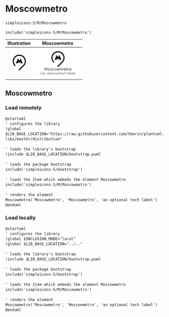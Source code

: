 # Moscowmetro


```text
simpleicons-5/M/Moscowmetro
```

```text
include('simpleicons-5/M/Moscowmetro')
```



| Illustration | Moscowmetro |
| :---: | :---: |
| ![illustration for Illustration](../../simpleicons-5/M/Moscowmetro.png) | ![illustration for Moscowmetro](../../simpleicons-5/M/Moscowmetro.Local.png) |




## Moscowmetro

### Load remotely
```plantuml
@startuml
' configures the library
!global $LIB_BASE_LOCATION="https://raw.githubusercontent.com/tmorin/plantuml-libs/master/distribution"

' loads the library's bootstrap
!include $LIB_BASE_LOCATION/bootstrap.puml

' loads the package bootstrap
include('simpleicons-5/bootstrap')

' loads the Item which embeds the element Moscowmetro
include('simpleicons-5/M/Moscowmetro')

' renders the element
Moscowmetro('Moscowmetro', 'Moscowmetro', 'an optional tech label')
@enduml
```

### Load locally
```plantuml
@startuml
' configures the library
!global $INCLUSION_MODE="local"
!global $LIB_BASE_LOCATION="../.."

' loads the library's bootstrap
!include $LIB_BASE_LOCATION/bootstrap.puml

' loads the package bootstrap
include('simpleicons-5/bootstrap')

' loads the Item which embeds the element Moscowmetro
include('simpleicons-5/M/Moscowmetro')

' renders the element
Moscowmetro('Moscowmetro', 'Moscowmetro', 'an optional tech label')
@enduml
```

